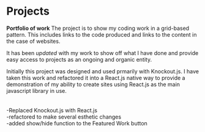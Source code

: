 # Projects
**Portfolio of work**
The project is to show my coding work in a grid-based pattern. This includes links to the code produced and links to the content in the case of websites.

It has been *updated* with my work to show off what I have done and provide easy access to projects as an ongoing 
and organic entity.

Initially this project was designed and used prmarily with Knockout.js. I have taken this work and refactored it into a React.js native way to provide 
a demonstration of my ability to create sites using React.js as the main javascript library in use.<br><br>
<br>
-Replaced Knockout.js with React.js <br>
-refactored to make several esthetic changes<br>
-added show/hide function to the Featured Work button
